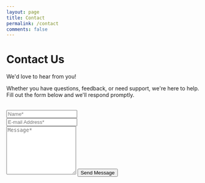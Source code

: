 ```yaml
---
layout: page
title: Contact
permalink: /contact
comments: false
---
```


# Contact Us
We'd love to hear from you! 

Whether you have questions, feedback, or need support, we're here to help. Fill out the form below and we'll respond promptly.

<br>

<form action="https://formspree.io/f/replaceme" method="POST">    
<div class="form-group row">
<div class="col-md-6">
<input class="form-control" type="text" name="name" placeholder="Name*" required>
</div>
<div class="col-md-6">
<input class="form-control" type="email" name="_replyto" placeholder="E-mail Address*" required>
</div>
</div>

<textarea rows="8" class="form-control mb-3" name="message" placeholder="Message*" required></textarea>    
<input class="btn btn-dark" type="submit" value="Send Message">
</form>

<br>
